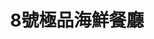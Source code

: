 ---
title: "8號極品海鮮餐廳"
description: "8號極品海鮮餐廳"
layout: shop
keywords:
  - 美食競賽
  - 台灣美食
  - 美食精選
datePublished: "2025-06-30"
dateModified: "2025-07-03"
city: "台北市"
district: "中山區"
address: "台北市中山區一江街8號"
phone: "0225235588"
geo: "25.05121954599453, 121.53139531601602"
google_map: "https://maps.app.goo.gl/7HosD4zrGgPbV7oG7"
footinder: "https://footinder.com.tw/%E5%8F%B0%E5%8C%97%E5%B8%82%E4%B8%AD%E5%B1%B1%E5%8D%80/8184/"
official: "https://www.premium-no8.com/"
award:
  - name: "500盤"
    year: "2024"
    entries:
      - dishes:
          - "白灼沙蝦"

---